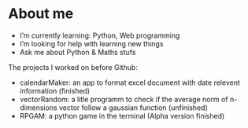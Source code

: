 # About me

<!--
- I’m currently working on ...
- How to reach me: ...
- I’m looking to collaborate on ...
-->
- I’m currently learning: Python, Web programming
- I’m looking for help with learning new things
- Ask me about Python & Maths stufs

The projects I worked on before Github:
- calendarMaker: an app to format excel document with date relevent information (finished)
- vectorRandom: a litle programm to check if the average norm of n-dimensions vector follow a gaussian function (unfinished)
- RPGAM: a python game in the terminal (Alpha version finished)

<!--START_SECTION:waka--><!--END_SECTION:waka-->
